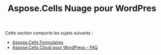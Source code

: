 ﻿---
title: Aspose.Cells Nuage pour WordPres
second_title: Aspose.Cells Cloud Documen
type: docs
url: /fr/aspose-cells-cloud-for-wordpress/
description: Aspose.Cells Cloud prend en charge Excel pour créer, convertir, fusionner, diviser, protéger, opération d'objet interne, etc.
weight: 10
kwords: Excel, Office Cloud, REST API, Feuille de calcul, PDF, CSV, Json, Markdwon, Aspose.Cells Cloud pour WordPress
---
Cette section comporte les sujets suivants :

- [Aspose.Cells Formulaires](/cells/fr/aspose-cells-forms/)
- [Aspose.Cells Cloud pour WordPress - FAQ](/cells/fr/aspose-cells-cloud-for-wordpress-faqs/)
